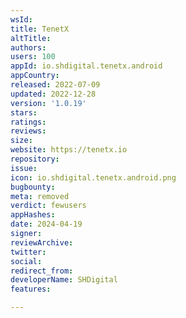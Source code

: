```yaml
---
wsId: 
title: TenetX
altTitle: 
authors: 
users: 100
appId: io.shdigital.tenetx.android
appCountry: 
released: 2022-07-09
updated: 2022-12-28
version: '1.0.19'
stars: 
ratings: 
reviews: 
size: 
website: https://tenetx.io
repository: 
issue: 
icon: io.shdigital.tenetx.android.png
bugbounty: 
meta: removed
verdict: fewusers
appHashes: 
date: 2024-04-19
signer: 
reviewArchive: 
twitter: 
social: 
redirect_from: 
developerName: SHDigital
features: 

---
```


